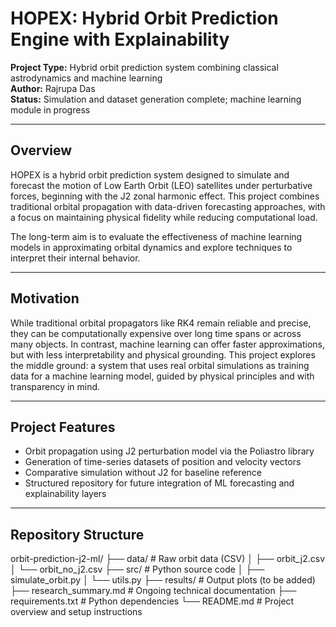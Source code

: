 # HOPEX: Hybrid Orbit Prediction Engine with Explainability

**Project Type:** Hybrid orbit prediction system combining classical astrodynamics and machine learning  
**Author:** Rajrupa Das  
**Status:** Simulation and dataset generation complete; machine learning module in progress

---

## Overview

HOPEX is a hybrid orbit prediction system designed to simulate and forecast the motion of Low Earth Orbit (LEO) satellites under perturbative forces, beginning with the J2 zonal harmonic effect. This project combines traditional orbital propagation with data-driven forecasting approaches, with a focus on maintaining physical fidelity while reducing computational load.

The long-term aim is to evaluate the effectiveness of machine learning models in approximating orbital dynamics and explore techniques to interpret their internal behavior.

---

## Motivation

While traditional orbital propagators like RK4 remain reliable and precise, they can be computationally expensive over long time spans or across many objects. In contrast, machine learning can offer faster approximations, but with less interpretability and physical grounding. This project explores the middle ground: a system that uses real orbital simulations as training data for a machine learning model, guided by physical principles and with transparency in mind.

---

## Project Features

- Orbit propagation using J2 perturbation model via the Poliastro library
- Generation of time-series datasets of position and velocity vectors
- Comparative simulation without J2 for baseline reference
- Structured repository for future integration of ML forecasting and explainability layers

---

## Repository Structure

orbit-prediction-j2-ml/
├── data/ # Raw orbit data (CSV)
│ ├── orbit_j2.csv
│ └── orbit_no_j2.csv
├── src/ # Python source code
│ ├── simulate_orbit.py
│ └── utils.py
├── results/ # Output plots (to be added)
├── research_summary.md # Ongoing technical documentation
├── requirements.txt # Python dependencies
└── README.md # Project overview and setup instructions


